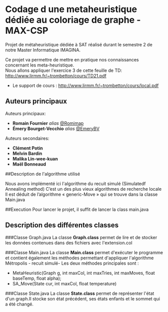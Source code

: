 # Codage d une metaheuristique dédiée au coloriage de graphe - MAX-CSP

Projet de métaheuristique dédiée à SAT réalisé durant le semestre 2 de notre Master Informatique IMAGINA.

Ce projet va permettre de mettre en pratique nos connaissances concernant les meta-heuristique.  
Nous allons appliquer l'exercice 3 de cette feuille de TD: http://www.lirmm.fr/~trombetton/cours/TD21.pdf

- Le support de cours : http://www.lirmm.fr/~trombetton/cours/local.pdf

## Auteurs principaux
Auteurs principaux: 
* **Romain Fournier** _alias_ [@Romimap](https://github.com/Romimap)
* **Émery Bourget-Vecchio** _alias_ [@EmeryBV](https://github.com/EmeryBV)

Auteurs secondaires: 
* **Clément Potin**
* **Melvin Bardin**
* **Malika Lin-wee-kuan**
* **Maël Bonneaud**



##Description de l'algorithme utilisé

Nous avons implémenté ici l'algorithme du recuit simulé (Simulatedf Annealing method)
C’est un des plus vieux algorithmes de recherche locale
Il est déduit de l’algorithme « generic-Move » qui se trouve dans la classe Main.java

##Execution
Pour lancer le projet, il suffit de lancer la class main.java

## Description des différentes classes

###Classe Graph.java
La classe **Graph.class** permet de lire et de stocker les données contenues dans des fichiers avec l'extension.col 

###Classe Main.java 
La classe **Main.class** permet d'exécuter le programme et contient également les méthodes permettant d'appliquer l'algorithme Métropolis - recuit simulé-
Les deux méthodes principales sont :

- MetaHeuristic(Graph g, int maxCol, int maxTries, int maxMoves, float baseTemp, float alpha);
- SA_Move(State cur, int maxCol, float temperature) 

###Classe State.java 
La classe **State.class** permet de représenter l'état d'un graph.Il stocke son état précédent, ses états enfants et le sommet qui a été changé.

